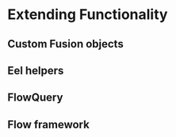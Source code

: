 # Extending Functionality

## Custom Fusion objects

## Eel helpers 

## FlowQuery

## Flow framework
